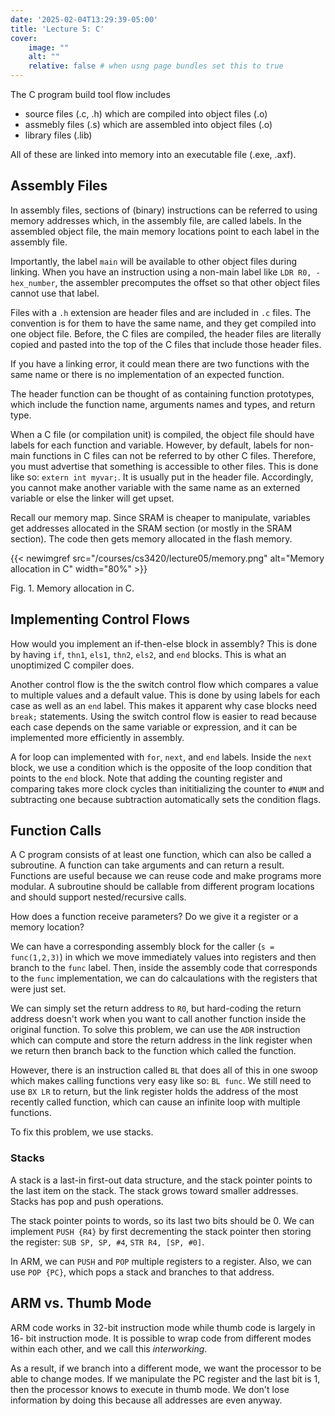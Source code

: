 ```yaml
---
date: '2025-02-04T13:29:39-05:00'
title: 'Lecture 5: C'
cover:
    image: ""
    alt: ""
    relative: false # when usng page bundles set this to true
---
```


The C program build tool flow includes

- source files (.c, .h) which are compiled into object files (.o)
- assmebly files (.s) which are assembled into object files (.o)
- library files (.lib)

All of these are linked into memory into an executable file (.exe, .axf).

## Assembly Files

In assembly files, sections of (binary) instructions can be referred to using memory addresses which, in the assembly file, are called labels. In the assembled object file, the main memory locations point to each label in the assembly file.

Importantly, the label `main` will be available to other object files during linking. When you have an instruction using a non-main label like `LDR R0, -hex_number`, the assembler precomputes the offset so that other object files cannot use that label.

Files with a `.h` extension are header files and are included in `.c` files. The convention is for them to have the same name, and they get compiled into one object file. Before, the C files are compiled, the header files are literally copied and pasted into the top of the C files that include those header files.

If you have a linking error, it could mean there are two functions with the same name or there is no implementation of an expected function.

The header function can be thought of as containing function prototypes, which include the function name, arguments names and types, and return type.

When a C file (or compilation unit) is compiled, the object file should have labels for each function and variable. However, by default, labels for non-main functions in C files can not be referred to by other C files. Therefore, you must advertise that something is accessible to other files. This is done like so: `extern int myvar;`. It is usually put in the header file. Accordingly, you cannot make another variable with the same name as an externed variable or else the linker will get upset.

Recall our memory map. Since SRAM is cheaper to manipulate, variables get addresses allocated in the SRAM section (or mostly in the SRAM section). The code then gets memory allocated in the flash memory.

{{< newimgref src="/courses/cs3420/lecture05/memory.png" alt="Memory allocation in C" width="80%" >}}
<figcaption>Fig. 1. Memory allocation in C.</figcaption>

## Implementing Control Flows

How would you implement an if-then-else block in assembly? This is done by having `if`, `thn1`, `els1`, `thn2`, `els2`, and `end` blocks. This is what an unoptimized C compiler does.

Another control flow is the the switch control flow which compares a value to multiple values and a default value. This is done by using labels for each case as well as an `end` label. This makes it apparent why case blocks need `break;` statements. Using the switch control flow is easier to read because each case depends on the same variable or expression, and it can be implemented more efficiently in assembly.

A for loop can implemented with `for`, `next`, and `end` labels. Inside the `next` block, we use a condition which is the opposite of the loop condition that points to the `end` block. Note that adding the counting register and comparing takes more clock cycles than inititializing the counter to `#NUM` and subtracting one because subtraction automatically sets the condition flags.

## Function Calls

A C program consists of at least one function, which can also be called a subroutine. A function can take arguments and can return a result. Functions are useful because we can reuse code and make programs more modular. A subroutine should be callable from different program locations and should support nested/recursive calls.

How does a function receive parameters? Do we give it a register or a memory location?

We can have a corresponding assembly block for the caller (`s = func(1,2,3)`) in which we move immediately values into registers and then branch to the `func` label. Then, inside the assembly code that corresponds to the `func` implementation, we can do calcaulations with the registers that were just set.

We can simply set the return address to `R0`, but hard-coding the return address doesn't work when you want to call another function inside the original function. To solve this problem, we can use the `ADR` instruction which can compute and store the return address in the link register when we return then branch back to the function which called the function.

However, there is an instruction called `BL` that does all of this in one swoop which makes calling functions very easy like so: `BL func`. We still need to use `BX LR` to return, but the link register holds the address of the most recently called function, which can cause an infinite loop with multiple functions.

To fix this problem, we use stacks.

### Stacks

A stack is a last-in first-out data structure, and the stack pointer points to the last item on the stack. The stack grows toward smaller addresses. Stacks has pop and push operations.

The stack pointer points to words, so its last two bits should be 0. We can implement `PUSH {R4}` by first decrementing the stack pointer then storing the register: `SUB SP, SP, #4`, `STR R4, [SP, #0]`.

In ARM, we can `PUSH` and `POP` multiple registers to a register. Also, we can use `POP {PC}`, which pops a stack and branches to that address.

## ARM vs. Thumb Mode

ARM code works in 32-bit instruction mode while thumb code is largely in 16- bit instruction mode. It is possible to wrap code from different modes within each other, and we call this *interworking*.

As a result, if we branch into a different mode, we want the processor to be able to change modes. If we manipulate the PC register and the last bit is 1, then the processor knows to execute in thumb mode. We don't lose information by doing this because all addresses are even anyway.